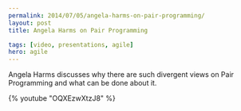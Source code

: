 ```yaml
---
permalink: 2014/07/05/angela-harms-on-pair-programming/
layout: post
title: Angela Harms on Pair Programming

tags: [video, presentations, agile]
hero: agile
---
```


Angela Harms discusses why there are such divergent views on Pair Programming
and what can be done about it.

{% youtube "OQXEzwXtzJ8" %}
